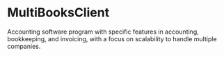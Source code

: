 # MultiBooksClient

Accounting software program with specific features in accounting, bookkeeping, and invoicing, with a focus on scalability to handle multiple companies.
